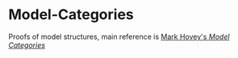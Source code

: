 # Model-Categories

Proofs of model structures, main reference is [Mark Hovey's *Model Categories*](https://people.math.rochester.edu/faculty/doug/otherpapers/hovey-model-cats.pdf)

